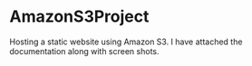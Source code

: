 # AmazonS3Project
Hosting a static website using Amazon S3. I have attached the documentation along with screen shots.
